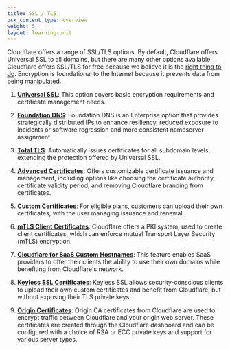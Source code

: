 ```yaml
---
title: SSL / TLS
pcx_content_type: overview
weight: 5
layout: learning-unit
---
```


Cloudflare offers a range of SSL/TLS options. By default, Cloudflare offers Universal SSL to all domains, but there are many other options available. Cloudflare offers SSL/TLS for free because we believe it is the [right thing to do](https://blog.cloudflare.com/introducing-universal-ssl). Encryption is foundational to the Internet because it prevents data from being manipulated.

1. [**Universal SSL**](/ssl/edge-certificates/universal-ssl/): This option covers basic encryption requirements and certificate management needs.

2. [**Foundation DNS**](/dns/foundation-dns/): Foundation DNS is an Enterprise option that provides strategically distributed IPs to enhance resiliency, reduced exposure to incidents or software regression and more consistent nameserver assignment. 

3. [**Total TLS**](/ssl/edge-certificates/additional-options/total-tls/): Automatically issues certificates for all subdomain levels, extending the protection offered by Universal SSL.

4. [**Advanced Certificates**](/ssl/edge-certificates/advanced-certificate-manager/): Offers customizable certificate issuance and management, including options like choosing the certificate authority, certificate validity period, and removing Cloudflare branding from certificates.

5. [**Custom Certificates**](/ssl/edge-certificates/custom-certificates/): For eligible plans, customers can upload their own certificates, with the user managing issuance and renewal.

6. [**mTLS Client Certificates**](/ssl/client-certificates/): Cloudflare offers a PKI system, used to create client certificates, which can enforce mutual Transport Layer Security (mTLS) encryption.

7. [**Cloudflare for SaaS Custom Hostnames**](/cloudflare-for-platforms/cloudflare-for-saas/): This feature enables SaaS providers to offer their clients the ability to use their own domains while benefiting from Cloudflare's network. 

8. [**Keyless SSL Certificates**](/ssl/keyless-ssl/): Keyless SSL allows security-conscious clients to upload their own custom certificates and benefit from Cloudflare, but without exposing their TLS private keys.

9. [**Origin Certificates**](/ssl/origin-configuration/origin-ca/): Origin CA certificates from Cloudflare are used to encrypt traffic between Cloudflare and your origin web server. These certificates are created through the Cloudflare dashboard and can be configured with a choice of RSA or ECC private keys and support for various server types.


